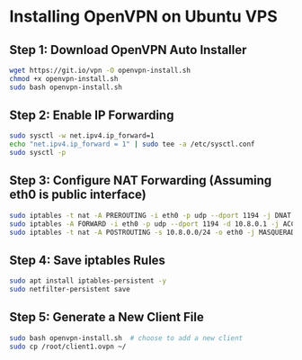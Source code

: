 # Installing OpenVPN on Ubuntu VPS

## Step 1: Download OpenVPN Auto Installer

```bash
wget https://git.io/vpn -O openvpn-install.sh
chmod +x openvpn-install.sh
sudo bash openvpn-install.sh
```

## Step 2: Enable IP Forwarding

```bash
sudo sysctl -w net.ipv4.ip_forward=1
echo "net.ipv4.ip_forward = 1" | sudo tee -a /etc/sysctl.conf
sudo sysctl -p
```

## Step 3: Configure NAT Forwarding (Assuming eth0 is public interface)

```bash
sudo iptables -t nat -A PREROUTING -i eth0 -p udp --dport 1194 -j DNAT --to-destination 10.8.0.1:1194
sudo iptables -A FORWARD -i eth0 -p udp --dport 1194 -d 10.8.0.1 -j ACCEPT
sudo iptables -t nat -A POSTROUTING -s 10.8.0.0/24 -o eth0 -j MASQUERADE
```

## Step 4: Save iptables Rules

```bash
sudo apt install iptables-persistent -y
sudo netfilter-persistent save
```

## Step 5: Generate a New Client File

```bash
sudo bash openvpn-install.sh  # choose to add a new client
sudo cp /root/client1.ovpn ~/
```
